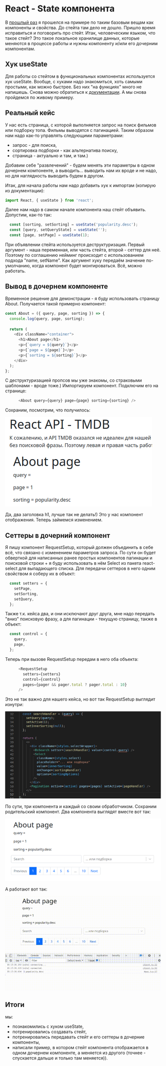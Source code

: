 # React - State компонента
В [прошлый раз](./img/react-1) я прошелся на примере по таким базовым вещам как компоненты и свойства. До стейта там дело не дошло. Пришло время исправиться и поговорить про стейт. Итак, человеческим языком, что такое стейт? Это такое локальное хранилище данных, которые меняются в процессе работы и нужны компоненту и/или его дочерним компонентам.

## Хук useState
Для работы со стейтом в функциональных компонентах используется хук useState. Вообще, с хуками надо знакомиться, хоть самыми простыми, как можно быстрее. Без них "на функциях" много не напишешь. Снова можно обратиться к [документации](https://reactjs.org/docs/hooks-state.html). А мы снова пройдемся по живому примеру.

## Реальный кейс
У нас есть страница, с которой выполняется запрос на поиск фильмов или подборку топа. Фильмы выводятся с пагинацией. Таким образом нам надо как-то управлять следующими параметрами:
- запрос - для поиска,
- сортировка подборки - как альтернатива поиску,
- страница - актуально и там, и там.)

Добавим себе "развлечений" - будем менять эти параметры в одном дочернем компоненте, а выводить... выводить нам их вроде и не надо, но для наглядность выводить будем в другом.

Итак, для начала работы нам надо добавить хук к импортам (копирую из документации):
```javascript
import React, { useState } from 'react';
```

Далее нам надо в самом начале компонента наш стейт объявить. Допустим, как-то так:
```javascript
  const [sorting, setSorting] = useState('popularity.desc');
  const [query, setQueryState] = useState('');
  const [page, setPage] = useState(1);
```

При объявлении стейта используется деструктуризация. Первый аргумент - наша переменная, или часть стейта, второй - сеттер для неё. Поэтому по соглашению нейминг происходит с использованием подхода "name, setName". Как аргумент хуку передаём значение по-умолчанию, когда компонент будет монтироваться. Всё, можно работать.

## Вывод в дочернем компоненте
Временное решение для демонстрации - я буду использовать страницу About. Получается такой примерно компонент:
```javascript
const About = ({ query, page, sorting }) => {
  console.log(query, page, sorting);

  return (
    <div className="container">
      <h1>About page</h1>
      <p>{`query = ${query}`}</p>
      <p>{`page = ${page}`}</p>
      <p>{`sorting = ${sorting}`}</p>
    </div>
  );
};
```

С деструктуризацией пропсов мы уже знакомы, со страковыми шаблонами - вроде тоже.)
Импортируем компонент.
Подключим его на странице:
```javascript
      <About query={query} page={page} sorting={sorting} />
```

Сохраним, посмотрим, что получилось:

![](./img/react2/2021-08-27_150504_demo.png)

Да, два заголовка h1, лучше так не делать!)
Это у нас компонент отображения.
Теперь займемся изменением.

## Сеттеры в дочерний компонент
Я пишу компонент RequestSetup, который должен объединить в себе всё, что связано с изменением параметров запроса. По сути он будет обверткой для написанных ранее простых компонентов пагинации и поисковой строки + я буду использовать в нём Select из пакета react-select для выпадающего списка. Для передачи сеттеров в него одним свойством я соберу их в объект:
```javascript
  const setters = {
    setPage,
    setSorting,
    setQuery,
  };
```

Также т.к. кейса два, и они исключают друг друга, мне надо передать "вниз" поисковую фразу, а для пагинации - текущую страницу, также в объект:
```javascript
  const control = {
    query,
    page,
  };
```

Теперь при вызове RequestSetup передам в него оба объекта:
```javascript
      <RequestSetup
        setters={setters}
        control={control}
        pages={pager && pager.total ? pager.total : 10}
      />
```

Это не так важно для нашего кейса, но вот так RequestSetup выглядит изнутри:

![](./img/react2/2021-08-27_151301_RequestSetup.png)

По сути, три компонента и каждый со своим обработчиком.
Сохраним родительский компонент.
Два компонента выглядят вместе вот так:

![](./img/react2/2021-08-27_151510_about_setup.png)

А работают вот так:

![](./img/react2/20210827_1_state.gif)

## Итоги
мы:
- познакомились с хуком useState,
- потренировались создавать стейт,
- потренировались передавать стейт и его сеттеры в дочерние компоненты,
- написали пример, в котором стейт компонента отображается в одном дочернем компоненте, а меняется из другого (точнее - спускается дальше и только там меняется)).
